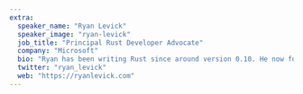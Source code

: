 ```yaml
---
extra:
  speaker_name: "Ryan Levick"
  speaker_image: "ryan-levick"
  job_title: "Principal Rust Developer Advocate"
  company: "Microsoft"
  bio: "Ryan has been writing Rust since around version 0.10. He now focuses on Rust full time at Microsoft. When he’s not doing Rust, he enjoys cooking, doing the New York Times crossword, traveling and exploring Berlin where he lives."
  twitter: "ryan_levick"
  web: "https://ryanlevick.com"
---
```

